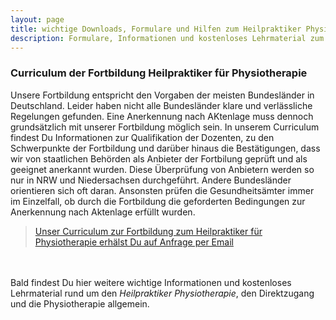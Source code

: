 ```yaml
---
layout: page
title: wichtige Downloads, Formulare und Hilfen zum Heilpraktiker Physiotherapie
description: Formulare, Informationen und kostenloses Lehrmaterial zum Heilpraktiker Physiotherapie (HP Physio)
---
```


<h3>Curriculum der Fortbildung Heilpraktiker für Physiotherapie</h3>
Unsere Fortbildung entspricht den Vorgaben der meisten Bundesländer in Deutschland. Leider haben nicht alle Bundesländer klare und verlässliche Regelungen gefunden. Eine Anerkennung nach AKtenlage muss dennoch grundsätzlich mit unserer Fortbildung möglich sein.  
In unserem Curriculum findest Du Informationen zur Qualifikation der Dozenten, zu den Schwerpunkte der Fortbildung und darüber hinaus die Bestätigungen, dass wir von staatlichen Behörden als Anbieter der Fortbilung geprüft und als geeignet anerkannt wurden.  
Diese Überprüfung von Anbietern werden so nur in NRW und Niedersachsen durchgeführt. Andere Bundesländer orientieren sich oft daran. Ansonsten prüfen die Gesundheitsämter immer im Einzelfall, ob durch die Fortbildung die geforderten Bedingungen zur Anerkennung nach Aktenlage erfüllt wurden.

> <a href="{{site.baseurl}}/kontakt/" >Unser Curriculum zur Fortbildung zum Heilpraktiker für Physiotherapie erhälst Du auf Anfrage per Email</a>  

<br/>
<br/>
Bald findest Du hier weitere wichtige Informationen und kostenloses Lehrmaterial rund um den <em>Heilpraktiker Physiotherapie</em>, den Direktzugang und die Physiotherapie allgemein.